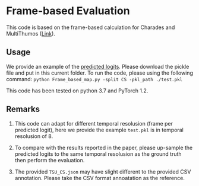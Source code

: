 # Frame-based Evaluation

This code is based on the frame-based calculation for Charades and MultiThumos ([Link](https://github.com/piergiaj/super-events-cvpr18/blob/master/apmeter.py)).

## Usage 
We provide an example of the [predicted logits](https://mybox.inria.fr/f/a6f4469d3e324c7398ef/?dl=1). Please download the pickle file and put in this current folder. To run the code, please using the following command: ```python Frame_based_map.py -split CS -pkl_path ./test.pkl```

This code has been tested on python 3.7 and PyTorch 1.2.

## Remarks
1. This code can adapt for different temporal resolusion (frame per predicted logit), here we provide the example ```test.pkl``` is in temporal resolusion of 8. 

2. To compare with the results reported in the paper, please up-sample the predicted logits to the same temporal resolusion as the ground truth then perform the evaluation. 

3. The provided ```TSU_CS.json``` may have slight different to the provided CSV annotation. Please take the CSV format annoatation as the reference. 


